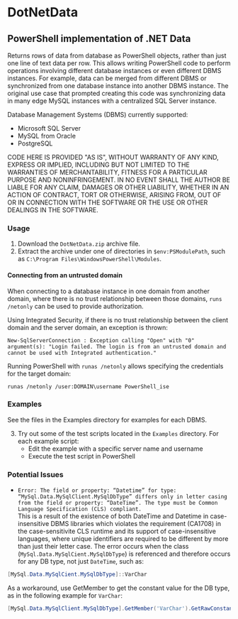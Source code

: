 # DotNetData
## PowerShell implementation of .NET Data

Returns rows of data from database as PowerShell objects, rather than just one line of text data per row.
This allows writing PowerShell code to perform operations involving different database instances or even different DBMS instances.
For example, data can be merged from different DBMS or synchronized from one database instance into another DBMS instance.
The original use case that prompted creating this code was synchronizing data in many edge MySQL instances with a centralized SQL Server instance.

Database Management Systems (DBMS) currently supported:
+ Microsoft SQL Server
+ MySQL from Oracle
+ PostgreSQL

CODE HERE IS PROVIDED "AS IS", WITHOUT WARRANTY OF ANY KIND, EXPRESS OR IMPLIED, INCLUDING BUT NOT LIMITED TO THE WARRANTIES OF MERCHANTABILITY, FITNESS FOR A PARTICULAR PURPOSE AND NONINFRINGEMENT. IN NO EVENT SHALL THE AUTHOR BE LIABLE FOR ANY CLAIM, DAMAGES OR OTHER LIABILITY, WHETHER IN AN ACTION OF CONTRACT, TORT OR OTHERWISE, ARISING FROM, OUT OF OR IN CONNECTION WITH THE SOFTWARE OR THE USE OR OTHER DEALINGS IN THE SOFTWARE.

### Usage
1. Download the `DotNetData.zip` archive file.
1. Extract the archive under one of directories in `$env:PSModulePath`, such as `C:\Program Files\WindowsPowerShell\Modules`.

#### Connecting from an untrusted domain

When connecting to a database instance in one domain from another domain, where there is no trust relationship between those domains, `runs /netonly` can be used to provide authorization.

Using Integrated Security, if there is no trust relationship between the client domain and the server domain, an exception is thrown:

```New-SqlServerConnection : Exception calling "Open" with "0" argument(s): "Login failed. The login is from an untrusted domain and cannot be used with Integrated authentication."```

Running PowerShell with `runas /netonly` allows specifying the credentials for the target domain:

```runas /netonly /user:DOMAIN\username PowerShell_ise```

### Examples
See the files in the Examples directory for examples for each DBMS.

3. Try out some of the test scripts located in the `Examples` directory.
   For each example script:
   - Edit the example with a specific server name and username
   - Execute the test script in PowerShell

### Potential Issues
+ `Error: The field or property: “Datetime” for type: “MySql.Data.MySqlClient.MySqlDbType” differs only in letter casing from the field or property: “DateTime”. The type must be Common Language Specification (CLS) compliant.`\
This is a result of the existence of both DateTime and Datetime in case-insensitive DBMS libraries which violates the requirement (CA1708) in the case-sensitivite CLS runtime and its support of case-insensitive languages, where unique identifiers are required to be different by more than just their letter case. The error occurs when the class (`MySql.Data.MySqlCient.MySqlDbType`) is referenced and therefore occurs for any DB type, not just `DateTime`, such as:
```powershell
[MySql.Data.MySqlCient.MySqlDbType]::VarChar
```
As a workaround, use GetMember to get the constant value for the DB type, as in the following example for `VarChar`:
```powershell
[MySql.Data.MySqlClient.MySqlDbType].GetMember('VarChar').GetRawConstantValue()
```
